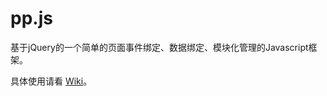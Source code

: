 # pp.js
基于jQuery的一个简单的页面事件绑定、数据绑定、模块化管理的Javascript框架。

具体使用请看 [Wiki](https://github.com/iwind/pp.js/wiki)。
